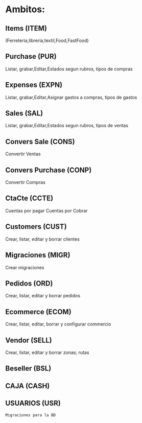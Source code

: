 # Ambitos:

## Items (ITEM)

(Ferreteria,libreria,textil,Food,FastFood)

## Purchase (PUR)

Listar, grabar,Editar,Estados segun rubros, tipos de compras

## Expenses (EXPN)

Listar, grabar,Editar,Asignar gastos a compras, tipos de gastos

## Sales (SAL)

Listar, grabar,Editar,Estados segun rubros, tipos de ventas

## Convers Sale (CONS)

Convertir Ventas

## Convers Purchase (CONP)

Convertir Compras

## CtaCte (CCTE)

Cuentas por pagar Cuentas por Cobrar

## Customers (CUST)

Crear, listar, editar y borrar clientes

## Migraciones (MIGR)

Crear migraciones

## Pedidos (ORD)

Crear, listar, editar y borrar pedidos

## Ecommerce (ECOM)

Crear, listar, editar, borrar y configurar commercio

## Vendor (SELL)

Crear, listar, editar y borrar zonas; rutas

## Beseller (BSL)
## CAJA  (CASH)
## USUARIOS  (USR)
    Migraciones para la BD
